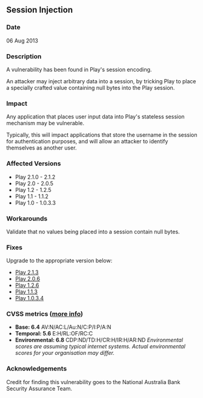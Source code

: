 ## Session Injection

### Date

06 Aug 2013

### Description

A vulnerability has been found in Play's session encoding.

An attacker may inject arbitrary data into a session, by tricking Play to place a specially crafted value containing null bytes into the Play session.

### Impact

Any application that places user input data into Play's stateless session mechanism may be vulnerable.

Typically, this will impact applications that store the username in the session for authentication purposes, and will allow an attacker to identify themselves as another user.

### Affected Versions

* Play 2.1.0 - 2.1.2
* Play 2.0 - 2.0.5
* Play 1.2 - 1.2.5
* Play 1.1 - 1.1.2
* Play 1.0 - 1.0.3.3

### Workarounds

Validate that no values being placed into a session contain null bytes.

### Fixes

Upgrade to the appropriate version below:

* [Play 2.1.3](https://github.com/playframework/playframework/releases/download/2.1.3/play-2.1.3.zip)
* [Play 2.0.6](https://github.com/playframework/playframework/releases/download/2.0.6/play-2.0.6.zip)
* [Play 1.2.6](https://github.com/playframework/play1/releases/download/1.2.6/play-1.2.6.zip)
* [Play 1.1.3](https://github.com/playframework/play1/releases/download/1.1.3/play-1.1.3.zip)
* [Play 1.0.3.4](https://github.com/playframework/archive/raw/refs/heads/main/play1/play-1.0.3.4.zip)

### CVSS metrics (<a href="https://www.first.org/cvss/user-guide">more info</a>)

* **Base: 6.4**
 AV:N/AC:L/Au:N/C:P/I:P/A:N
* **Temporal: 5.6**
 E:H/RL:OF/RC:C
* **Environmental: 6.8** 
 CDP:ND/TD:H/CR:H/IR:H/AR:ND
 *Environmental scores are assuming typical internet systems. Actual environmental scores for your organisation may differ.*

### Acknowledgements

Credit for finding this vulnerability goes to the National Australia Bank Security Assurance Team.
